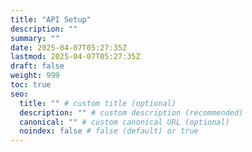 ```yaml
---
title: "API Setup"
description: ""
summary: ""
date: 2025-04-07T05:27:35Z
lastmod: 2025-04-07T05:27:35Z
draft: false
weight: 999
toc: true
seo:
  title: "" # custom title (optional)
  description: "" # custom description (recommended)
  canonical: "" # custom canonical URL (optional)
  noindex: false # false (default) or true
---
```

